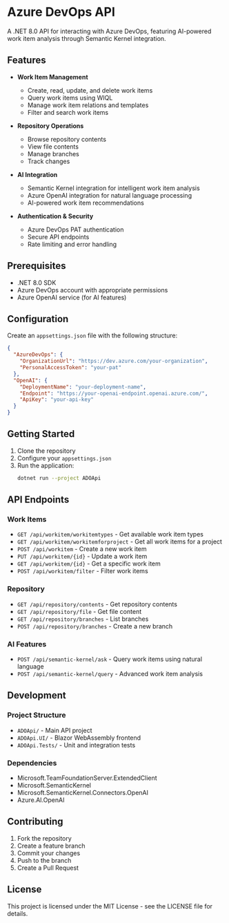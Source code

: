 # Azure DevOps API

A .NET 8.0 API for interacting with Azure DevOps, featuring AI-powered work item analysis through Semantic Kernel integration.

## Features

- **Work Item Management**
  - Create, read, update, and delete work items
  - Query work items using WIQL
  - Manage work item relations and templates
  - Filter and search work items

- **Repository Operations**
  - Browse repository contents
  - View file contents
  - Manage branches
  - Track changes

- **AI Integration**
  - Semantic Kernel integration for intelligent work item analysis
  - Azure OpenAI integration for natural language processing
  - AI-powered work item recommendations

- **Authentication & Security**
  - Azure DevOps PAT authentication
  - Secure API endpoints
  - Rate limiting and error handling

## Prerequisites

- .NET 8.0 SDK
- Azure DevOps account with appropriate permissions
- Azure OpenAI service (for AI features)

## Configuration

Create an `appsettings.json` file with the following structure:

```json
{
  "AzureDevOps": {
    "OrganizationUrl": "https://dev.azure.com/your-organization",
    "PersonalAccessToken": "your-pat"
  },
  "OpenAI": {
    "DeploymentName": "your-deployment-name",
    "Endpoint": "https://your-openai-endpoint.openai.azure.com/",
    "ApiKey": "your-api-key"
  }
}
```

## Getting Started

1. Clone the repository
2. Configure your `appsettings.json`
3. Run the application:
   ```bash
   dotnet run --project ADOApi
   ```

## API Endpoints

### Work Items
- `GET /api/workitem/workitemtypes` - Get available work item types
- `GET /api/workitem/workitemforproject` - Get all work items for a project
- `POST /api/workitem` - Create a new work item
- `PUT /api/workitem/{id}` - Update a work item
- `GET /api/workitem/{id}` - Get a specific work item
- `POST /api/workitem/filter` - Filter work items

### Repository
- `GET /api/repository/contents` - Get repository contents
- `GET /api/repository/file` - Get file content
- `GET /api/repository/branches` - List branches
- `POST /api/repository/branches` - Create a new branch

### AI Features
- `POST /api/semantic-kernel/ask` - Query work items using natural language
- `POST /api/semantic-kernel/query` - Advanced work item analysis

## Development

### Project Structure
- `ADOApi/` - Main API project
- `ADOApi.UI/` - Blazor WebAssembly frontend
- `ADOApi.Tests/` - Unit and integration tests

### Dependencies
- Microsoft.TeamFoundationServer.ExtendedClient
- Microsoft.SemanticKernel
- Microsoft.SemanticKernel.Connectors.OpenAI
- Azure.AI.OpenAI

## Contributing

1. Fork the repository
2. Create a feature branch
3. Commit your changes
4. Push to the branch
5. Create a Pull Request

## License

This project is licensed under the MIT License - see the LICENSE file for details.

